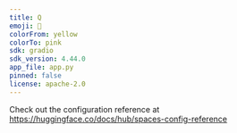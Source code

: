 ```yaml
---
title: Q
emoji: 🦀
colorFrom: yellow
colorTo: pink
sdk: gradio
sdk_version: 4.44.0
app_file: app.py
pinned: false
license: apache-2.0
---
```


Check out the configuration reference at https://huggingface.co/docs/hub/spaces-config-reference
